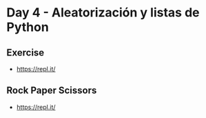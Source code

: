 # Day 4 - Aleatorización y listas de Python

## Exercise

- https://repl.it/

## Rock Paper Scissors

<!-- gif del codigo -->


- https://repl.it/
